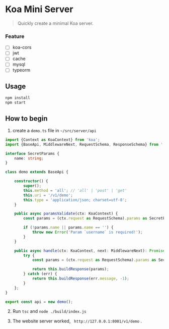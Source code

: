 Koa Mini Server
=========================

> Quickly create a minimal Koa server.

### Feature

- [ ] koa-cors
- [ ] jwt
- [ ] cache
- [ ] mysql
- [ ] typeorm

## Usage

```bash
npm install
npm start
```

## How to begin

1. create a `demo.ts` file in `~/src/server/api`

``` typescript
import {Context as KoaContext} from 'koa';
import {BaseApi, MiddlewareNext, RequestSchema, ResponseSchema} from './abstract/BaseApi';

interface SecretParams {
    name: string;
}

class demo extends BaseApi {

    constructor() {
        super();
        this.method = 'all'; // 'all' | 'post' | 'get'
        this.uri = '/v1/demo';
        this.type = 'application/json; charset=utf-8';
    }

    public async paramsValidate(ctx: KoaContext) {
        const params = (ctx.request as RequestSchema).params as SecretParams;

        if (!params.name || params.name == '') {
            throw new Error('Param `username` is required!');
        }
    }

    public async handle(ctx: KoaContext, next: MiddlewareNext): Promise<ResponseSchema> {
        try {
            const params = (ctx.request as RequestSchema).params as SecretParams;

            return this.buildResponse(params);
        } catch (err) {
            return this.buildResponse(err.message, -1);
        }
    };
}

export const api = new demo();
```

2. Run `tsc` and `node ./build/index.js`

3. The website server worked,  ` http://127.0.0.1:8001/v1/demo` .

